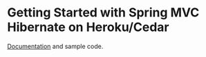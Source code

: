 # Getting Started with Spring MVC Hibernate on Heroku/Cedar 

[Documentation](/heroku/devcenter-spring-mvc-hibernate/blob/master/spring-mvc-hibernate.md) and sample code.
